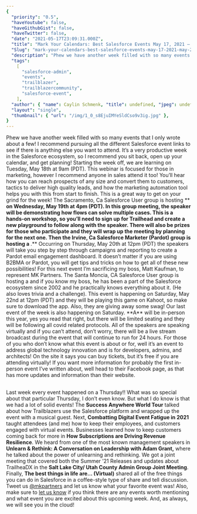 ```yaml
---
{
  "priority": "0.5",
  "haveYoutube": false,
  "haveGithubGist": false,
  "haveTwitter": false,
  "date": "2021-05-17T23:09:31.000Z",
  "title": "Mark Your Calendars: Best Salesforce Events May 17, 2021 — May 21, 2021",
  "Slug": "mark-your-calendars-best-salesforce-events-may-17-2021-may-21-2021",
  "description": "Phew we have another week filled with so many events that I only wrote about a few! I recommend pursuing all the different Salesforce event links to see if there is anything else you want to attend. It’s a very productive week in the Salesforce ecosystem, so I recommend you sit back, open up your calendar, and get planning!.",
  "tags":
    [
      "salesforce-admin",
      "events",
      "trailblazer",
      "trailblazercommunity",
      "salesforce-event",
    ],
  "author": { "name": Caylin Schmenk, "title": undefined, "jpeg": undefined },
  "layout": "single",
  "thumbnail": { "url": "/img/1_0_s8EjuIMYeSldCso9v3ig.jpg" },
}
---
```


Phew we have another week filled with so many events that I only wrote about a few! I recommend pursuing all the different Salesforce event links to see if there is anything else you want to attend. It’s a very productive week in the Salesforce ecosystem, so I recommend you sit back, open up your calendar, and get planning!
Starting the week off, we are learning [](https://www.salesforce.com/form/events/webinars/form-rss/3144203) on Tuesday, May 18th at 9am (PDT). This webinar is focused for those in marketing, however I recommend anyone in sales attend it too! You’ll hear how you can reach prospects of any size and convert them to customers, tactics to deliver high quality leads, and how the marketing automation tool helps you with this from start to finish. This is a great way to get on your grind for the week!
The Sacramento, Ca Salesforce User group is hosting [](https://trailblazercommunitygroups.com/events/details/salesforce-salesforce-user-group-sacramento-united-states-presents-byof-build-your-own-flow-make-flow-builder-your-new-bff/)\*\* **on Wednesday, May 19th at 4pm (PDT). In this group meeting, the speaker will be demonstrating how flows can solve multiple cases. This is a hands-on workshop, so you’ll need to sign up for Trailhead and create a new playground to follow along with the speaker. There will also be prizes for those who participate and they will wrap up the meeting by planning for the next one.
Then the Irvine, Ca Salesforce Marketer (Pardot) group is hosting a [](https://trailblazercommunitygroups.com/events/details/salesforce-salesforce-marketer-group-pardot-irvine-united-states-presents-workshop-how-to-build-a-pardot-email-engagement-dashboard-in-salesforce/)**.** Occurring on Thursday, May 20th at 12pm (PDT) the speakers will take you step by step through campaigns and reporting to create a Pardot email engagement dashboard. It doesn’t matter if you are using B2BMA or Pardot, you will get tips and tricks on how to get all of these new possibilities!
For this next event I’m sacrificing my boss, Matt Kaufman, to represent MK Partners. The Santa Moncia, CA Salesforce User group is hosting a [](https://trailblazercommunitygroups.com/events/details/salesforce-salesforce-admin-group-santa-monica-united-states-presents-salesforce-trivia/) and if you know my boss, he has been a part of the Salesforce ecosystem since 2002 and he practically knows everything about it. (He also loves trivia and a challenge). This event is happening on Saturday, May 22nd at 12pm (PDT) and they will be playing this game on Kahoot, so make sure to download the app. Also, they are giving away some swag!
Our last event of the week is also happening on Saturday. **A\*\*[](https://sfalbania.al/) will be in-person this year, yes you read that right, but there will be limited seating and they will be following all covid related protocols. All of the speakers are speaking virtually and if you can’t attend, don’t worry, there will be a live stream broadcast during the event that will continue to run for 24 hours. For those of you who don’t know what this event is about or for, well it’s an event to address global technology innovation and is for developers, admins, and architects! On the site it says you can buy tickets, but it’s free if you are attending virtually! If you want more information for probably the first in-person event I’ve written about, well head to their Facebook page, as that has more updates and information than their website.

##

Last week every event happened on a Thursday!! What was so special about that particular Thursday, I don’t even know. But what I do know is that we had a lot of solid events!
The **Success Anywhere World Tour** talked about how Trailblazers use the Salesforce platform and wrapped up the event with a musical guest. Next, **Combatting Digital Event Fatigue in 2021** taught attendees (and me) how to keep their employees, and customers engaged with virtual events. Businesses learned how to keep customers coming back for more in **How Subscriptions are Driving Revenue Resilience**.
We heard from one of the most known management speakers in **Unlearn &amp; Rethink: A Conversation on Leadership with Adam Grant,** where he talked about the power of unlearning and rethinking. We got a joint meeting that covered both the Summer ’21 Releases and updates about TrailheaDX in the **Salt Lake City/ Utah County Admin Group Joint Meeting**. Finally, **The best things in life are… (Virtual)** shared all of the free things you can do in Salesforce in a coffee-style type of share and tell discussion. Tweet us [@mkpartners](http://www.twitter.com/mkpartners) and let us know what your favorite event was!
Also, make sure to [let us know](https://appexchange.salesforce.com/appxConsultingListingDetail?listingId=a0N30000001gF9jEAE&utm_source=mkp&utm_medium=referral&utm_campaign=logigear-mkp-tpp) if you think there are any events worth mentioning and what event you are excited about this upcoming week. And, as always, we will see you in the cloud!
